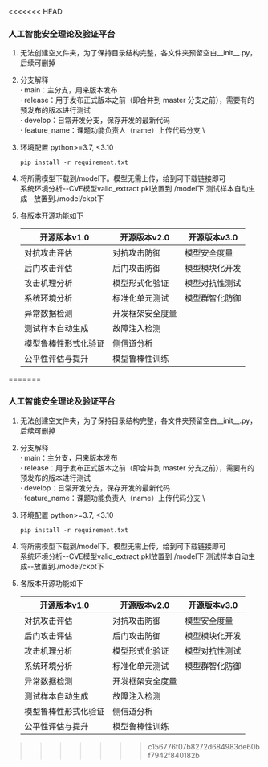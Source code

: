 <<<<<<< HEAD
### 人工智能安全理论及验证平台

1. 无法创建空文件夹，为了保持目录结构完整，各文件夹预留空白__init__.py，后续可删掉
2. 分支解释 \
	· main：主分支，用来版本发布 \
	· release：用于发布正式版本之前（即合并到 master 分支之前），需要有的预发布的版本进行测试 \
	· develop：日常开发分支，保存开发的最新代码 \
	· feature_name：课题功能负责人（name）上传代码分支 \
	
3. 环境配置 python>=3.7, <3.10
	```
	pip install -r requirement.txt
	```
4. 将所需模型下载到/model下。模型无需上传，给到可下载链接即可 \
	系统环境分析--CVE模型valid_extract.pkl放置到./model下
	测试样本自动生成--放置到./model/ckpt下
5. 各版本开源功能如下

	| 开源版本v1.0 | 开源版本v2.0 | 开源版本v3.0 |
	| ----------- | ----------- | ----------- |
	| 对抗攻击评估 | 对抗攻击防御 | 模型安全度量 |
	| 后门攻击评估 | 后门攻击防御 | 模型模块化开发 |
	| 攻击机理分析 | 模型形式化验证 | 模型对抗性测试 |
	| 系统环境分析 | 标准化单元测试 | 模型群智化防御 |
	| 异常数据检测 | 开发框架安全度量 |  |
	| 测试样本自动生成 | 故障注入检测 |  |
	| 模型鲁棒性形式化验证 | 侧信道分析 |  |
	| 公平性评估与提升 | 模型鲁棒性训练 |  |
=======
### 人工智能安全理论及验证平台

1. 无法创建空文件夹，为了保持目录结构完整，各文件夹预留空白__init__.py，后续可删掉
2. 分支解释 \
	· main：主分支，用来版本发布 \
	· release：用于发布正式版本之前（即合并到 master 分支之前），需要有的预发布的版本进行测试 \
	· develop：日常开发分支，保存开发的最新代码 \
	· feature_name：课题功能负责人（name）上传代码分支 \
	
3. 环境配置 python>=3.7, <3.10
	```
	pip install -r requirement.txt
	```
4. 将所需模型下载到/model下。模型无需上传，给到可下载链接即可 \
	系统环境分析--CVE模型valid_extract.pkl放置到./model下
	测试样本自动生成--放置到./model/ckpt下
5. 各版本开源功能如下

	| 开源版本v1.0 | 开源版本v2.0 | 开源版本v3.0 |
	| ----------- | ----------- | ----------- |
	| 对抗攻击评估 | 对抗攻击防御 | 模型安全度量 |
	| 后门攻击评估 | 后门攻击防御 | 模型模块化开发 |
	| 攻击机理分析 | 模型形式化验证 | 模型对抗性测试 |
	| 系统环境分析 | 标准化单元测试 | 模型群智化防御 |
	| 异常数据检测 | 开发框架安全度量 |  |
	| 测试样本自动生成 | 故障注入检测 |  |
	| 模型鲁棒性形式化验证 | 侧信道分析 |  |
	| 公平性评估与提升 | 模型鲁棒性训练 |  |
>>>>>>> c156776f07b8272d684983de60bf7942f840182b
